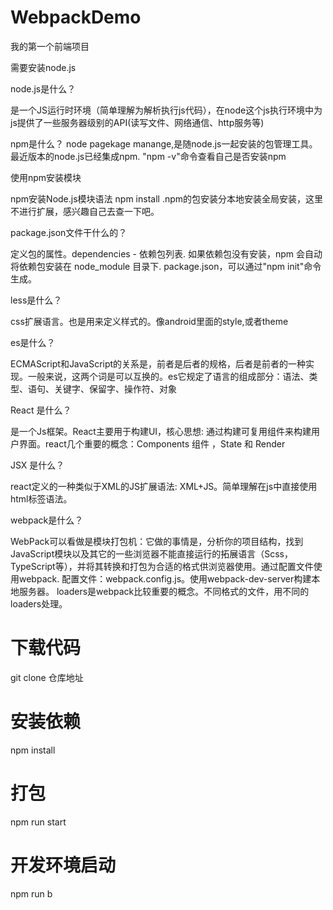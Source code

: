 # WebpackDemo
我的第一个前端项目

需要安装node.js

node.js是什么？

是一个JS运行时环境（简单理解为解析执行js代码），在node这个js执行环境中为js提供了一些服务器级别的API(读写文件、网络通信、http服务等)

npm是什么？ node pagekage manange,是随node.js一起安装的包管理工具。最近版本的node.js已经集成npm. "npm -v"命令查看自己是否安装npm

使用npm安装模块

npm安装Node.js模块语法  npm install <module name> .npm的包安装分本地安装全局安装，这里不进行扩展，感兴趣自己去查一下吧。
  
package.json文件干什么的？

定义包的属性。dependencies - 依赖包列表. 如果依赖包没有安装，npm 会自动将依赖包安装在 node_module 目录下.
package.json，可以通过"npm init"命令生成。
  
less是什么？

css扩展语言。也是用来定义样式的。像android里面的style,或者theme
 
es是什么？

ECMAScript和JavaScript的关系是，前者是后者的规格，后者是前者的一种实现。一般来说，这两个词是可以互换的。es它规定了语言的组成部分：语法、类型、语句、关键字、保留字、操作符、对象

React 是什么？

是一个Js框架。React主要用于构建UI，核心思想: 通过构建可复用组件来构建用户界面。react几个重要的概念：Components 组件 ，State 和 Render

JSX 是什么？

react定义的一种类似于XML的JS扩展语法: XML+JS。简单理解在js中直接使用html标签语法。

webpack是什么？

WebPack可以看做是模块打包机：它做的事情是，分析你的项目结构，找到JavaScript模块以及其它的一些浏览器不能直接运行的拓展语言（Scss，TypeScript等），并将其转换和打包为合适的格式供浏览器使用。通过配置文件使用webpack.  配置文件：webpack.config.js。使用webpack-dev-server构建本地服务器。
loaders是webpack比较重要的概念。不同格式的文件，用不同的loaders处理。


# 下载代码
git clone 仓库地址
# 安装依赖
npm install
# 打包
npm run start
# 开发环境启动
npm run b


